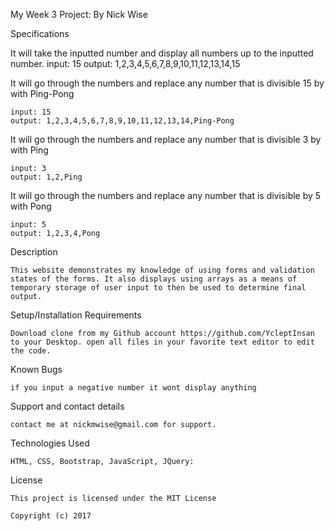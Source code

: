 My Week 3 Project:
	By Nick Wise

Specifications

It will take the inputted number and display all numbers up to the inputted number.
 	input: 15
	output: 1,2,3,4,5,6,7,8,9,10,11,12,13,14,15

It will go through the numbers and replace any number that is divisible 15 by with Ping-Pong

	input: 15
	output: 1,2,3,4,5,6,7,8,9,10,11,12,13,14,Ping-Pong

It will go through the numbers and replace any number that is divisible 3 by with Ping

	input: 3
	output: 1,2,Ping

It will go through the numbers and replace any number that is divisible by 5 with Pong

	input: 5
	output: 1,2,3,4,Pong





Description

	This website demonstrates my knowledge of using forms and validation states of the forms. It also displays using arrays as a means of temporary storage of user input to then be used to determine final output.

Setup/Installation Requirements

	Download clone from my Github account https://github.com/YcleptInsan to your Desktop. open all files in your favorite text editor to edit the code.

Known Bugs

	if you input a negative number it wont display anything

Support and contact details

	contact me at nickmwise@gmail.com for support.

Technologies Used

	HTML, CSS, Bootstrap, JavaScript, JQuery:

License

	This project is licensed under the MIT License

	Copyright (c) 2017
